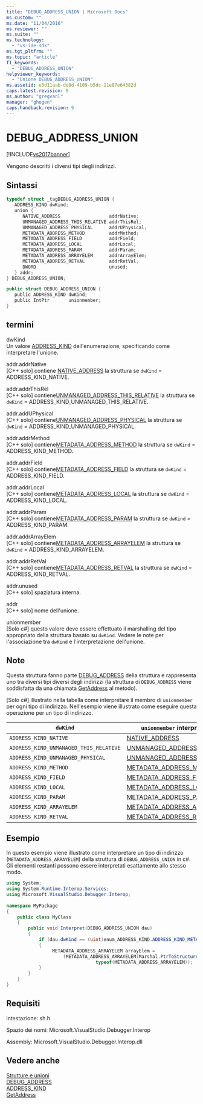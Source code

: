 ```yaml
---
title: "DEBUG_ADDRESS_UNION | Microsoft Docs"
ms.custom: ""
ms.date: "11/04/2016"
ms.reviewer: ""
ms.suite: ""
ms.technology: 
  - "vs-ide-sdk"
ms.tgt_pltfrm: ""
ms.topic: "article"
f1_keywords: 
  - "DEBUG_ADDRESS_UNION"
helpviewer_keywords: 
  - "Unione DEBUG_ADDRESS_UNION"
ms.assetid: e3d11aab-de0d-4109-b5dc-11e07e64382d
caps.latest.revision: 9
ms.author: "gregvanl"
manager: "ghogen"
caps.handback.revision: 9
---
```

# DEBUG_ADDRESS_UNION
[!INCLUDE[vs2017banner](../../../code-quality/includes/vs2017banner.md)]

Vengono descritti i diversi tipi degli indirizzi.  
  
## Sintassi  
  
```cpp  
typedef struct _tagDEBUG_ADDRESS_UNION {  
   ADDRESS_KIND dwKind;  
   union {  
      NATIVE_ADDRESS                  addrNative;  
      UNMANAGED_ADDRESS_THIS_RELATIVE addrThisRel;  
      UNMANAGED_ADDRESS_PHYSICAL      addrUPhysical;  
      METADATA_ADDRESS_METHOD         addrMethod;  
      METADATA_ADDRESS_FIELD          addrField;  
      METADATA_ADDRESS_LOCAL          addrLocal;  
      METADATA_ADDRESS_PARAM          addrParam;  
      METADATA_ADDRESS_ARRAYELEM      addrArrayElem;  
      METADATA_ADDRESS_RETVAL         addrRetVal;  
      DWORD                           unused;  
   } addr;  
} DEBUG_ADDRESS_UNION;  
```  
  
```c#  
public struct DEBUG_ADDRESS_UNION {  
   public ADDRESS_KIND dwKind;  
   public IntPtr       unionmember;  
}  
```  
  
## termini  
 dwKind  
 Un valore [ADDRESS\_KIND](../../../extensibility/debugger/reference/address-kind.md) dell'enumerazione, specificando come interpretare l'unione.  
  
 addr.addrNative  
 \[C\+\+ solo\] contiene [NATIVE\_ADDRESS](../../../extensibility/debugger/reference/native-address.md) la struttura se `dwKind` \= ADDRESS\_KIND\_NATIVE.  
  
 addr.addrThisRel  
 \[C\+\+ solo\] contiene[UNMANAGED\_ADDRESS\_THIS\_RELATIVE](../../../extensibility/debugger/reference/unmanaged-address-this-relative.md) la struttura se `dwKind` \= ADDRESS\_KIND\_UNMANAGED\_THIS\_RELATIVE.  
  
 addr.addUPhysical  
 \[C\+\+ solo\] contiene[UNMANAGED\_ADDRESS\_PHYSICAL](../../../extensibility/debugger/reference/unmanaged-address-physical.md) la struttura se `dwKind` \= ADDRESS\_KIND\_UNMANAGED\_PHYSICAL.  
  
 addr.addrMethod  
 \[C\+\+ solo\] contiene[METADATA\_ADDRESS\_METHOD](../../../extensibility/debugger/reference/metadata-address-method.md) la struttura se `dwKind` \= ADDRESS\_KIND\_METHOD.  
  
 addr.addrField  
 \[C\+\+ solo\] contiene[METADATA\_ADDRESS\_FIELD](../../../extensibility/debugger/reference/metadata-address-field.md) la struttura se `dwKind` \= ADDRESS\_KIND\_FIELD.  
  
 addr.addrLocal  
 \[C\+\+ solo\] contiene[METADATA\_ADDRESS\_LOCAL](../../../extensibility/debugger/reference/metadata-address-local.md) la struttura se `dwKind` \= ADDRESS\_KIND\_LOCAL.  
  
 addr.addrParam  
 \[C\+\+ solo\] contiene[METADATA\_ADDRESS\_PARAM](../../../extensibility/debugger/reference/metadata-address-param.md) la struttura se `dwKind` \= ADDRESS\_KIND\_PARAM.  
  
 addr.addrArrayElem  
 \[C\+\+ solo\] contiene[METADATA\_ADDRESS\_ARRAYELEM](../../../extensibility/debugger/reference/metadata-address-arrayelem.md) la struttura se `dwKind` \= ADDRESS\_KIND\_ARRAYELEM.  
  
 addr.addrRetVal  
 \[C\+\+ solo\] contiene[METADATA\_ADDRESS\_RETVAL](../../../extensibility/debugger/reference/metadata-address-retval.md) la struttura se `dwKind` \= ADDRESS\_KIND\_RETVAL.  
  
 addr.unused  
 \[C\+\+ solo\] spaziatura interna.  
  
 addr  
 \[C\+\+ solo\] nome dell'unione.  
  
 unionmember  
 \[Solo c\#\] questo valore deve essere effettuato il marshalling del tipo appropriato della struttura basato su `dwKind`.  Vedere le note per l'associazione tra `dwKind` e l'interpretazione dell'unione.  
  
## Note  
 Questa struttura fanno parte [DEBUG\_ADDRESS](../../../extensibility/debugger/reference/debug-address.md) della struttura e rappresenta uno tra diversi tipi diversi degli indirizzi \(la struttura di `DEBUG_ADDRESS` viene soddisfatta da una chiamata [GetAddress](../../../extensibility/debugger/reference/idebugaddress-getaddress.md) al metodo\).  
  
 \[Solo c\#\] illustrato nella tabella come interpretare il membro di `unionmember` per ogni tipo di indirizzo.  Nell'esempio viene illustrato come eseguire questa operazione per un tipo di indirizzo.  
  
|`dwKind`|`unionmember` interpretata come|  
|--------------|-------------------------------------|  
|`ADDRESS_KIND_NATIVE`|[NATIVE\_ADDRESS](../../../extensibility/debugger/reference/native-address.md)|  
|`ADDRESS_KIND_UNMANAGED_THIS_RELATIVE`|[UNMANAGED\_ADDRESS\_THIS\_RELATIVE](../../../extensibility/debugger/reference/unmanaged-address-this-relative.md)|  
|`ADDRESS_KIND_UNMANAGED_PHYSICAL`|[UNMANAGED\_ADDRESS\_PHYSICAL](../../../extensibility/debugger/reference/unmanaged-address-physical.md)|  
|`ADDRESS_KIND_METHOD`|[METADATA\_ADDRESS\_METHOD](../../../extensibility/debugger/reference/metadata-address-method.md)|  
|`ADDRESS_KIND_FIELD`|[METADATA\_ADDRESS\_FIELD](../../../extensibility/debugger/reference/metadata-address-field.md)|  
|`ADDRESS_KIND_LOCAL`|[METADATA\_ADDRESS\_LOCAL](../../../extensibility/debugger/reference/metadata-address-local.md)|  
|`ADDRESS_KIND_PARAM`|[METADATA\_ADDRESS\_PARAM](../../../extensibility/debugger/reference/metadata-address-param.md)|  
|`ADDRESS_KIND_ARRAYELEM`|[METADATA\_ADDRESS\_ARRAYELEM](../../../extensibility/debugger/reference/metadata-address-arrayelem.md)|  
|`ADDRESS_KIND_RETVAL`|[METADATA\_ADDRESS\_RETVAL](../../../extensibility/debugger/reference/metadata-address-retval.md)|  
  
## Esempio  
 In questo esempio viene illustrato come interpretare un tipo di indirizzo \(`METADATA_ADDRESS_ARRAYELEM`\) della struttura di `DEBUG_ADDRESS_UNION` in c\#.  Gli elementi restanti possono essere interpretati esattamente allo stesso modo.  
  
```c#  
using System;  
using System.Runtime.Interop.Services;  
using Microsoft.VisualStudio.Debugger.Interop;  
  
namespace MyPackage  
{  
    public class MyClass  
    {  
        public void Interpret(DEBUG_ADDRESS_UNION dau)  
        {  
            if (dau.dwKind == (uint)enum_ADDRESS_KIND.ADDRESS_KIND_METADATA_ARRAYELEM)  
            {  
                 METADATA_ADDRESS_ARRAYELEM arrayElem =  
                     (METADATA_ADDRESS_ARRAYELEM)Marshal.PtrToStructure(dau.unionmember,  
                                 typeof(METADATA_ADDRESS_ARRAYELEM));  
            }  
        }  
    }  
}  
```  
  
## Requisiti  
 intestazione: sh.h  
  
 Spazio dei nomi: Microsoft.VisualStudio.Debugger.Interop  
  
 Assembly: Microsoft.VisualStudio.Debugger.Interop.dll  
  
## Vedere anche  
 [Strutture e unioni](../../../extensibility/debugger/reference/structures-and-unions.md)   
 [DEBUG\_ADDRESS](../../../extensibility/debugger/reference/debug-address.md)   
 [ADDRESS\_KIND](../../../extensibility/debugger/reference/address-kind.md)   
 [GetAddress](../../../extensibility/debugger/reference/idebugaddress-getaddress.md)